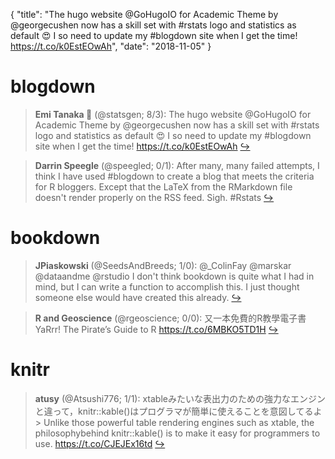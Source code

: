 {
  "title": "The hugo website @GoHugoIO for Academic Theme by @georgecushen now has a skill set with #rstats logo and statistics as default 😍 I so need to update my #blogdown site when I get the time! https://t.co/k0EstEOwAh",
  "date": "2018-11-05"
}

# blogdown

> **Emi Tanaka 🌾** (@statsgen; 8/3): The hugo website @GoHugoIO for Academic Theme by @georgecushen now has a skill set with #rstats logo and statistics as default 😍 I so need to update my #blogdown site when I get the time! https://t.co/k0EstEOwAh  [&#8618;](https://twitter.com/xieyihui/status/1059265024131125250)

<!-- -->


> **Darrin Speegle** (@speegled; 0/1): After many, many failed attempts, I think I have used #blogdown to create a blog that meets the criteria for R bloggers. Except that the LaTeX from the RMarkdown file doesn't render properly on the RSS feed. Sigh.  #Rstats  [&#8618;](https://twitter.com/xieyihui/status/1059195896691339264)

<!-- -->


# bookdown

> **JPiaskowski** (@SeedsAndBreeds; 1/0): @_ColinFay @marskar @dataandme @rstudio I don't think bookdown is quite what I had in mind, but I can write a function to accomplish this. I just thought someone else would have created this already.  [&#8618;](https://twitter.com/xieyihui/status/1059004674718629890)

<!-- -->


> **R and Geoscience** (@rgeoscience; 0/0): 又一本免費的R教學電子書 YaRrr! The Pirate’s Guide to R https://t.co/6MBKO5TD1H  [&#8618;](https://twitter.com/xieyihui/status/1058934865494769664)

<!-- -->


# knitr

> **atusy** (@Atsushi776; 1/1): xtableみたいな表出力のための強力なエンジンと違って，knitr::kable()はプログラマが簡単に使えることを意図してるよ
&gt; Unlike those powerful table rendering engines such as xtable, the philosophybehind knitr::kable() is to make it easy for programmers to use.
https://t.co/CJEJEx16td  [&#8618;](https://twitter.com/xieyihui/status/1059073732960911361)

<!-- -->


